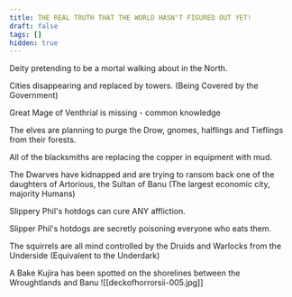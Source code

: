 ```yaml
---
title: THE REAL TRUTH THAT THE WORLD HASN'T FIGURED OUT YET!
draft: false
tags: []
hidden: true
---
```

Deity pretending to be a mortal walking about in the North. 
 
 Cities disappearing and replaced by towers. (Being Covered by the Government) 
 
 Great Mage of Venthrial is missing - common knowledge

The elves are planning to purge the Drow, gnomes, halflings and Tieflings from their forests.

All of the blacksmiths are replacing the copper in equipment with mud.

The Dwarves have kidnapped and are trying to ransom back one of the daughters of Artorious, the Sultan of Banu (The largest economic city, majority Humans)

Slippery Phil's hotdogs can cure ANY affliction.

Slipper Phil's hotdogs are secretly poisoning everyone who eats them.

The squirrels are all mind controlled by the Druids and Warlocks from the Underside (Equivalent to the Underdark)

A Bake Kujira has been spotted on the shorelines between the Wroughtlands and Banu
![[deckofhorrorsii-005.jpg]]